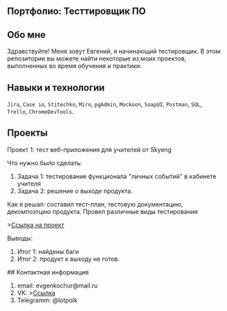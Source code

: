 ## Портфолио: Тесттировщик ПО

## Обо мне
Здравствуйте! Меня зовут Евгений, я начинающий тестировщик.
В этом репозитории вы можете найти некоторые из моих проектов, выполненных во время обучения и практики.

## Навыки и технологии
``Jira``, ``Case io``, ``Stitechko``, ``Miro``, ``pgAdmin``, ``Mockoon``,
``SoapUI``, ``Postman``, ``SQL``, ``Trello``, ``ChromeDevTools``.

## Проекты
<p>Проект 1: тест веб-приложения для учителей от Skyeng</p>
<p>Что нужно было сделать:</p>
<ol>
  <li> Задача 1: тестирование функционала "личных событий" в кабинете учителя</li>
  <li> Задача 2: решение о выходе продукта.</li>
  </ol>
<p>Как я решал: составил тест-план, тестовую документацию, декомпозтцию продукта. Провел различные виды тестирования<p>
  ><a href="https://github.com/Evgeny-Kochurov/QA/blob/main/%D0%9F%D1%80%D0%BE%D0%B5%D0%BA%D1%82%201/_637b76d3a593cb822e93b7e3-%D0%9A%D1%83%D1%80%D1%81%D0%BE%D0%B2%D0%B0%D1%8F%201%20%D0%B8%202-070623-155547.pdf">Ссылка на проект</a>
<p>Выводы:</p>
<ol>
  <li>Итог 1: найдены баги</li>
  <li>Итог 2: продукт к выходу не готов.</li>
  </ol>
## Контактная информация
<ol> 
  <li> email: evgenkochur@mail.ru </li>
  <li> VK: ><a href="https://m.vk.com/evgen6654">Ссылка</a></li>
  <li> Telegramm: @lotpolk</li>
  </ol>
